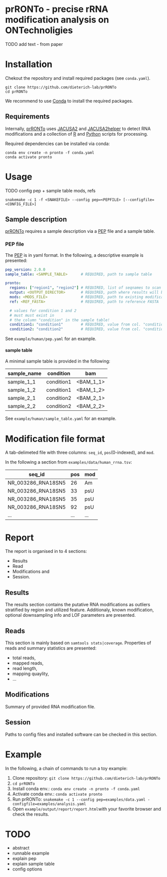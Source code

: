prRONTo - precise rRNA modification analysis on ONTechnoligies
==============================================================

TODO add text - from paper

# Installation

Chekout the repository and install required packages (see `conda.yaml`).

```
git clone https://github.com/dieterich-lab/prRONTo
cd prRONTo
```

We recommend to use [Conda](https://conda.io) to install the required packages.

## Requirements

Internally, [prRONTo](https://github.com/dieterich-lab/prRONTo) uses 
[JACUSA2](https://dieterich-lab/JACUSA2) and 
[JACUSA2helper](https://github.com/dieterich-lab/JACUSA2helper) to
detect RNA modifications and a collection of 
[R](https://www.r-project.org) and [Python](https://www.python.org) scripts for processing.

Required dependencies can be installed via conda:
```
conda env create -n pronto -f conda.yaml
conda activate pronto
```

# Usage

TODO config pep + sample table mods, refs

```
snakemake -c 1 -f <SNAKEFILE> --config pep=<PEPFILE> [--configfile=<CONFIG_FILE>]
```

## Sample description

[prRONTo](https://github.com/dieterich-lab/prRONTo) requires a sample description 
via a [PEP](https://pep.databio.org/en/2.0.0/workflows/) file and a sample table.

### PEP file

The [PEP](https://pep.databio.org/en/2.0.0/) is in yaml format.
In the following, a descriptive example is presented:

```yaml
pep_version: 2.0.0
sample_table: <SAMPLE_TABLE>      # REQUIRED, path to sample table

pronto:
  regions: ["region1", "region2"] # REQUIRED, list of seqnames to scan for modifications
  output: <OUTPUT_DIRECTOR>       # REQUIRED, path where results will be written to
  mods: <MODS_FILE>               # REQUIRED, path to existing modification annotation
  ref: <REF_FASTA>                # REQUIRED, path to reference FASTA

  # values for condition 1 and 2 
  # must must exist in
  # the column "condition" in the sample table!
  condition1: "condition1"        # REQUIRED, value from col. "condition" in sample table
  condition2: "condition2"        # REQUIRED, value from col. "condition", in sample table
```

See `example/human/pep.yaml` for an example.

#### sample table

A minimal sample table is provided in the following:

| sample_name | condition  | bam       |
| ------------| ---------- | --------- |
| sample_1_1  | condition1 | <BAM_1_1> |
| sample_1_2  | condition1 | <BAM_1_2> |
| sample_2_1  | condition2 | <BAM_2_1> |
| sample_2_2  | condition2 | <BAM_2_2> |

See `example/human/sample_table.yaml` for an example.

# Modification file format

A tab-delimeted file with three columns: `seq_id`, `pos`(0-indexed), and `mod`.

In the following a section from `examples/data/human_rrna.tsv`:

| seq_id             | pos | mod |
| ------------------ | --- | --- |
| NR_003286_RNA18SN5 | 26  | Am  |
| NR_003286_RNA18SN5 | 33  | psU |
| NR_003286_RNA18SN5 | 35  | psU |
| NR_003286_RNA18SN5 | 92  | psU |
| ...                | ... | ... |

# Report

The report is organised in to 4 sections:

* Results
* Read
* Modifications and 
* Session.

## Results

The results section contains the putative RNA modifications as outliers stratified 
by region and utilized feature.
Additionaly, known modification, optional downsampling info and LOF parameters are presented.

## Reads

This section is mainly based on `samtools stats|coverage`. 
Properties of reads and summary statistics are presented:

* total reads,
* mapped reads,
* read length,
* mapping quaylity, 
* ...

## Modifications

Summary of provided RNA modification file.

## Session

Paths to config files and installed software can be checked in this section.

# Example

In the following, a chain of commands to run a toy example:

1. Clone repository: `git clone https://github.com/dieterich-lab/prRONTo`
2. `cd prRONTo`
3. Install conda env.: `conda env create -n pronto -f conda.yaml`
4. Activate conda env.: `conda activate pronto`
5. Run prRONTo: `snakemake -c 1 --config pep=examples/data.yaml -configfile=examples/analysis.yaml`
6. Open `example/output/report/report.html`with your favorite browser and check the results.

# TODO
* abstract
* runnable example
* explain pep
* explain sample table
* config options
